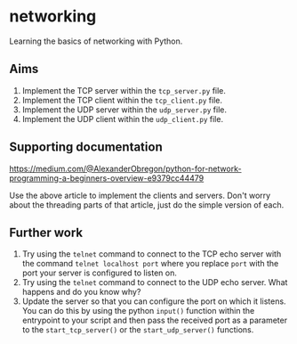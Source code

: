# networking

Learning the basics of networking with Python.

## Aims

1. Implement the TCP server within the `tcp_server.py` file.
2. Implement the TCP client within the `tcp_client.py` file.
3. Implement the UDP server within the `udp_server.py` file.
4. Implement the UDP client within the `udp_client.py` file.

## Supporting documentation

https://medium.com/@AlexanderObregon/python-for-network-programming-a-beginners-overview-e9379cc44479

Use the above article to implement the clients and servers. Don't worry about
the threading parts of that article, just do the simple version of each.

## Further work

1. Try using the `telnet` command to connect to the TCP echo server with the
   command `telnet localhost port` where you replace `port` with the port your
   server is configured to listen on.
2. Try using the `telnet` command to connect to the UDP echo server. What
   happens and do you know why?
3. Update the server so that you can configure the port on which it listens. You
   can do this by using the python `input()` function within the entrypoint to
   your script and then pass the received port as a parameter to the
   `start_tcp_server()` or the `start_udp_server()` functions.
